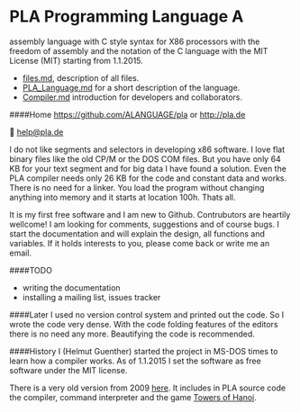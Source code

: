 PLA Programming Language A
=
assembly language with C style syntax for X86 processors with the freedom of assembly and the notation of the C language with the MIT License (MIT) starting from 1.1.2015.

* [files.md](doc/files.md), description of all files.
* [PLA_Language.md](doc/PLA_Language.md) for a short description of the language.
* [Compiler.md](/doc/PLA_Compiler.md) introduction for developers and collaborators.

####Home
https://github.com/ALANGUAGE/pla or http://pla.de

:e-mail: help@pla.de

I do not like segments and selectors in developing x86 software. I love flat binary files like the old CP/M or the DOS COM files. But you have only 64 KB for your text segment and for big data I have found a solution. Even the PLA compiler needs only 26 KB for the code and constant data and works. There is no need for a linker. You load the program without changing anything into memory and it starts at location 100h. Thats all.

It is my first free software and I am new to Github. Contrubutors are heartily wellcome! 
I am looking for comments, suggestions and of  course bugs. I start the documentation and will explain the design, all functions and variables. If it holds interests to you, please come back or write me an email.

####TODO
* writing the documentation
* installing a mailing list, issues tracker

####Later
I used no version control system and printed out the code. 
So I wrote the code very dense. With the code folding features of the editors 
there is no need any more. Beautifying the code is recommended.

####History
I (Helmut Guenther) started the project in MS-DOS times to learn how a compiler works.
As of 1.1.2015 I set the software as free software under the MIT license.

There is a very old version from 2009 [here](http://sourceforge.net/projects/pla/).
It includes in PLA source code the compiler, command interpreter and the game [Towers of Hanoi](http://en.wikipedia.org/wiki/Tower_of_Hanoi).

